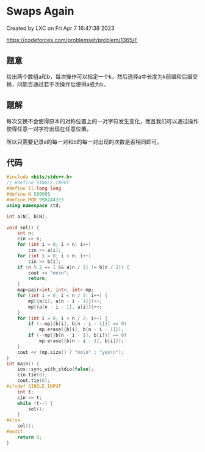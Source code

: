 # Swaps Again

Created by LXC on Fri Apr  7 16:47:38 2023

https://codeforces.com/problemset/problem/1365/F

## 题意

给出两个数组a和b，每次操作可以指定一个k，然后选择a中长度为k前缀和后缀交换，问能否通过若干次操作后使得a成为b。

## 题解

每次交换不会使得原本的对称位置上的一对字符发生变化，而且我们可以通过操作使得任意一对字符出现在任意位置。

所以只需要记录a的每一对和b的每一对出现的次数是否相同即可。

## 代码
``` cpp
#include <bits/stdc++.h>
// #define SINGLE_INPUT
#define ll long long
#define N 500005
#define MOD 998244353
using namespace std;

int a[N], b[N];

void sol() {
    int n;
    cin >> n;
    for (int i = 0; i < n; i++)
        cin >> a[i];
    for (int i = 0; i < n; i++)
        cin >> b[i];
    if (n % 2 == 1 && a[n / 2] != b[n / 2]) {
        cout << "no\n";
        return;
    }
    map<pair<int, int>, int> mp;
    for (int i = 0; i < n / 2; i++) {
        mp[{a[i], a[n - i - 1]}]++;
        mp[{a[n - i - 1], a[i]}]++;
    }
    for (int i = 0; i < n / 2; i++) {
        if (--mp[{b[i], b[n - i - 1]}] == 0)
            mp.erase({b[i], b[n - i - 1]});
        if (--mp[{b[n - i - 1], b[i]}] == 0)
            mp.erase({b[n - i - 1], b[i]});
    }
    cout << (mp.size() ? "no\n" : "yes\n");
}
int main() {
    ios::sync_with_stdio(false);
    cin.tie(0);
    cout.tie(0);
#ifndef SINGLE_INPUT
    int t;
    cin >> t;
    while (t--) {
        sol();
    }
#else
    sol();
#endif
    return 0;
}
```